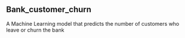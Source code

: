 ## Bank_customer_churn
A Machine Learning model that predicts the number of customers who leave or churn the bank
